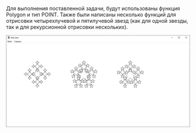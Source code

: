 Для выполнения поставленной задачи, будут использованы функция Polygon и тип POINT. Также были написаны несколько функций для отрисовки четырехлучевой и пятилучевой звезд (как для одной звезды, так и для рекурсионной отрисовки нескольких).

![](https://github.com/hexumee/BoPLabs/blob/main/screenshots/lab4.png?raw=true)

